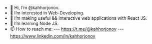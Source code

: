 - 👋 Hi, I’m @kahhorjonov.
- 👀 I’m interested in Web-Developing.
- 🌱 I’m making useful && interactive web applications with React JS.
- 🌱 I’m learning Node JS.
- 📫 How to reach me: 
  --- https://t.me/@kahhorjonov
  --- https://www.linkedin.com/in/kahhorjonov
